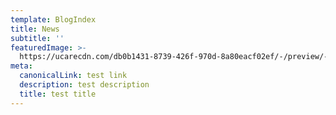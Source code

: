 ```yaml
---
template: BlogIndex
title: News
subtitle: ''
featuredImage: >-
  https://ucarecdn.com/db0b1431-8739-426f-970d-8a80eacf02ef/-/preview/-/rotate/270/
meta:
  canonicalLink: test link
  description: test description
  title: test title
---
```


